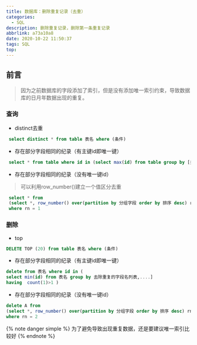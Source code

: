 ```yaml
---
title: 数据库：删除重复记录（去重）
categories:
  - SQL
description: 删除重复记录，删除第一条重复记录
abbrlink: a73a10a8
date: 2020-10-22 11:50:37
tags: SQL
top:
---
```


## 前言

> 因为之前数据库的字段添加了索引，但是没有添加唯一索引约束，导致数据库的日月年数据出现的重复。

### 查询

* distinct去重

```sql
 select distinct * from table 表名 where (条件)
```

* 存在部分字段相同的纪录（有主键id即唯一键）

```sql
 select * from table where id in (select max(id) from table group by [去除重复的字段名列表,....])
```

* 存在部分字段相同的纪录（没有唯一键id）

> 可以利用row_number()建立一个值区分去重

```sql
 select * from
 (select *, row_number() over(partition by 分组字段 order by 排序 desc) rn from 表名) A
 where rn = 1
```



### 删除

* top

```sql
DELETE TOP (20) from table 表名 where (条件)
```

* 存在部分字段相同的纪录（有主键id即唯一键）

```sql
delete from 表名 where id in (
select min(id) from 表名 group by 去除重复的字段名列表,....]
having  count(1)>1 )
```

* 存在部分字段相同的纪录（没有唯一键id）

```sql
delete A from
(select *, row_number() over(partition by 分组字段 order by 排序 desc) rn from 表名) A
where rn = 2
```

{% note danger simple %}
为了避免导致出现重复数据，还是要建议唯一索引比较好
{% endnote %}

